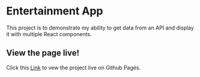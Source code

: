 # Entertainment App

This project is to demonstrate my ability to get data from an API and display it with multiple React components.

<h2>View the page live!</h2>
<p>Click this <a href="https://chaseburr.github.io/Entertainment-App/#/">Link</a> to vew the project live on Github Pages.</p>
